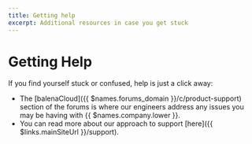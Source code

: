 ```yaml
---
title: Getting help
excerpt: Additional resources in case you get stuck
---
```


# Getting Help

If you find yourself stuck or confused, help is just a click away:

- The [balenaCloud]({{ $names.forums_domain }}/c/product-support) section of the forums is where our engineers address any issues you may be having with {{ $names.company.lower }}.
- You can read more about our approach to support [here]({{ $links.mainSiteUrl }}/support).
